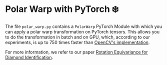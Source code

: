 # Polar Warp with PyTorch ❄️

The file `polar_warp.py` contains a `PolarWarp` PyTorch Module with which you can apply a polar warp transformation on PyTorch tensors. This allows you to do the transformation in batch and on GPU, which, according to our experiments, is up to 750 times faster than [OpenCV's implementation](https://docs.opencv.org/4.x/da/d54/group__imgproc__transform.html#ga49481ab24fdaa0ffa4d3e63d14c0d5e4).

For more information, we refer to our paper [Rotation Equivariance for Diamond Identification](https://www.scitepress.org/Link.aspx?doi=10.5220/0011658400003417).
